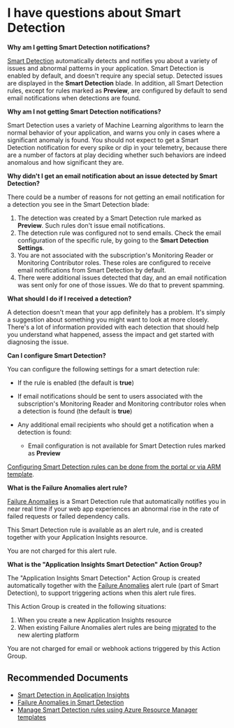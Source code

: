 <properties 
    pageTitle="I have questions about Smart Detection"
    description="General questions about Smart Detection."
    infoBubbleText="Some common questions and answers have been found to help address your Smart Detection questions."
    service="microsoft.insights"
    resource="components"
    authors="harelbr"
    ms.author="harelbr"
    articleId="insights-smart-detection"
    diagnosticScenario="SmartDetection"
    displayOrder="7"
    selfHelpType="generic"
    cloudEnvironments="public"
    productPesIds="15693" 
    supportTopicIds="32613001"
 />

# I have questions about Smart Detection

**Why am I getting Smart Detection notifications?**<br>

[Smart Detection](https://docs.microsoft.com/azure/azure-monitor/app/proactive-diagnostics) automatically detects and notifies you about a variety of issues and abnormal patterns in your application. Smart Detection is enabled by
default, and doesn't require any special setup. Detected issues are displayed in the **Smart Detection** blade.
In addition, all Smart Detection rules, except for rules marked as **Preview**, are configured by default to send email notifications when detections are found.

**Why am I not getting Smart Detection notifications?**<br>

Smart Detection uses a variety of Machine Learning algorithms to learn the normal behavior of your application, and warns you only in cases where a significant anomaly is found. You should not expect to get a Smart Detection notification for every spike or dip in your telemetry, because there are a number of factors at play deciding whether such behaviors are indeed anomalous and how significant they are.

**Why didn't I get an email notification about an issue detected by Smart Detection?**<br>

There could be a number of reasons for not getting an email notification for a detection you see in the Smart Detection blade:

1. The detection was created by a Smart Detection rule marked as **Preview**. Such rules don't issue email notifications.
2. The detection rule was configured not to send emails. Check the email configuration of the specific rule, by going to the **Smart Detection Settings**.
3. You are not associated with the subscription's Monitoring Reader or Monitoring Contributor roles. These roles are configured to receive email notifications from Smart Detection by default.
4. There were additional issues detected that day, and an email notification was sent only for one of those issues. We do that to prevent spamming.

**What should I do if I received a detection?**<br>

A detection doesn't mean that your app definitely has a problem. It's simply a suggestion about something you might want to look at more closely. There's a lot of information provided with each detection that should help you understand what happened, assess the impact and get started with diagnosing the issue.

**Can I configure Smart Detection?**<br>

You can configure the following settings for a smart detection rule:

* If the rule is enabled (the default is **true**)
* If email notifications should be sent to users associated with the subscription's Monitoring Reader and Monitoring contributor roles when a detection is found (the default is **true**)
* Any additional email recipients who should get a notification when a detection is found:

    * Email configuration is not available for Smart Detection rules marked as **Preview**

[Configuring Smart Detection rules can be done from the portal or via ARM template](https://docs.microsoft.com/azure/azure-monitor/app/proactive-diagnostics#smart-detection-email-notifications). 

**What is the Failure Anomalies alert rule?**<br>

[Failure Anomalies](https://docs.microsoft.com/azure/azure-monitor/app/proactive-failure-diagnostics) is a Smart Detection rule that automatically notifies you in near real time if your web app experiences an abnormal rise in the rate of failed requests or failed dependency calls.

This Smart Detection rule is available as an alert rule, and is created together with your Application Insights resource.

You are not charged for this alert rule.

**What is the "Application Insights Smart Detection" Action Group?**<br>

The "Application Insights Smart Detection" Action Group is created automatically together with the [Failure Anomalies](https://docs.microsoft.com/azure/azure-monitor/app/proactive-failure-diagnostics) alert rule (part of Smart Detection), to support triggering actions when this alert rule fires.

This Action Group is created in the following situations:

1. When you create a new Application Insights resource
2. When existing Failure Anomalies alert rules are being [migrated](https://azure.microsoft.com/updates/classic-alerting-monitoring-retirement/) to the new alerting platform

You are not charged for email or webhook actions triggered by this Action Group.

## **Recommended Documents**

* [Smart Detection in Application Insights](https://docs.microsoft.com/azure/azure-monitor/app/proactive-diagnostics)<br>
* [Failure Anomalies in Smart Detection](https://docs.microsoft.com/azure/azure-monitor/app/proactive-failure-diagnostics)<br>
* [Manage Smart Detection rules using Azure Resource Manager templates](https://docs.microsoft.com/azure/azure-monitor/app/proactive-arm-config)<br>
